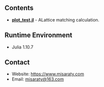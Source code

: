 ## Contents
* **[plot_test.jl](./plot_test.jl)** - ALattice matching calculation.

## Runtime Environment
* Julia 1.10.7

## Contact
* Website: https://www.misaraty.com
* Email: misaraty@163.com
